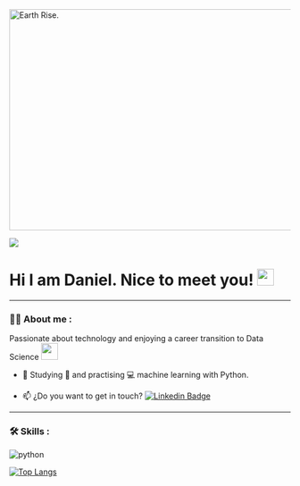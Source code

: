 <a href="https://drive.google.com/uc?export=view&id=1bKA_ycpiJkbWCxMy6EAKKzLbw12LXgNM">
  <img src="https://drive.google.com/uc?export=view&id=1bKA_ycpiJkbWCxMy6EAKKzLbw12LXgNM" style="width: 1584px; max-width: 100%; 
  height: 396" align="center" title="Earth Rise." /></a>
  
  [![](https://img.shields.io/badge/LinkedIn-0077B5?style=for-the-badge&logo=linkedin&logoColor=white)](https://www.linkedin.com/in/daniel-pazmino-vernaza/?locale=en_US)

<h1>
  Hi I am Daniel. Nice to meet you!
  <img src="https://media.giphy.com/media/hvRJCLFzcasrR4ia7z/giphy.gif" width="30px"/>
</h1>

---
 <div id="header" align="left">

### :man_technologist: About me :

Passionate about technology and enjoying a career transition to Data Science <img src="https://media.giphy.com/media/WUlplcMpOCEmTGBtBW/giphy.gif" width="30">

* :seedling: Studying :blue_book: and practising :computer: machine learning with Python.

* :mailbox: ¿Do you want to get in touch? [![Linkedin Badge](https://img.shields.io/badge/-Daniel-blue?style=flat&logo=Linkedin&logoColor=white)](https://www.linkedin.com/in/daniel-pazmino-vernaza/?locale=en_US)
   
---

### :hammer_and_wrench: Skills :

<div id="header" align="left">
    <img src="https://img.shields.io/badge/Python-3776AB?style=for-the-badge&logo=python&logoColor=white" alt="python"/>
  </a>  
</div>

[![Top Langs](https://github-readme-stats.vercel.app/api/top-langs/?username=DanielPazminoV&layout=compact&theme=vision-friendly-dark)](https://github.com/anuraghazra/github-readme-stats)
